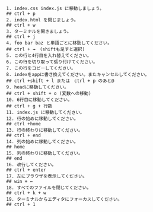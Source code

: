     1. index.css index.js に移動しましょう。
    ## ctrl + p
    2. index.html を閉じましょう。
    ## ctrl + w
    3. ターミナルを開きましょう。
    ## ctrl + j
    4. foo bar baz と単語ごとに移動してください。
    ## ctrl + →　(shiftも足すと選択)
    5. この行と4行目を入れ替えてください。
    6. この行を切り取って張り付けてください。
    7. この行をコピーしてください。
    8. indexをappに書き換えてください。またキャンセルしてください。
    ## ctrl +shift + l または　ctrl + p のあと@
    9. headに移動してください。
    ## ctrl + shift + o (変数への移動)
    10. 6行目に移動してください。
    ## ctrl + g + 行数
    11. index.js に移動してください。
    12. 行の始めに移動してください。
    ## ctrl +home
    13. 行の終わりに移動してください。
    ## ctrl + end
    14. 列の始めに移動してください。
    ## home
    15. 列の終わりに移動してください。
    ## end
    16. 改行してください。
    ## ctrl + enter
    17. 左にブラウザを表示してください。
    ## win + ←
    18. すべてのファイルを閉じてください。
    ## ctrl + k + w
    19. ターミナルからエディタにフォーカスしてください。
    ## ctrl + 1
